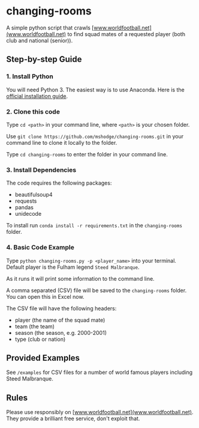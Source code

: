 # changing-rooms

A simple python script that crawls [www.worldfootball.net](www.worldfootball.net) to find squad mates of a requested player (both club and national (senior)).

## Step-by-step Guide

### 1. Install Python

You will need Python 3. The easiest way is to use Anaconda. Here is the [official installation guide](https://docs.anaconda.com/anaconda/install/).


### 2. Clone this code

Type `cd <path>` in your command line, where `<path>` is your chosen folder.

Use `git clone https://github.com/mshodge/changing-rooms.git` in your command line to clone it locally to the folder.

Type `cd changing-rooms` to enter the folder in your command line.

### 3. Install Dependencies

The code requires the following packages:

- beautifulsoup4
- requests
- pandas
- unidecode

To install run `conda install -r requirements.txt` in the `changing-rooms` folder.

### 4. Basic Code Example

Type `python changing-rooms.py -p <player_name>` into your terminal. Default player is the Fulham legend `Steed Malbranque`.

As it runs it will print some information to the command line.

A comma separated (CSV) file will be saved to the `changing-rooms` folder. You can open this in Excel now.

The CSV file will have the following headers:

- player (the name of the squad mate)
- team (the team)
- season (the season, e.g. 2000-2001)
- type (club or nation)

## Provided Examples

See `/examples` for CSV files for a number of world famous players including Steed Malbranque.

## Rules

Please use responsibly on [www.worldfootball.net](www.worldfootball.net). They provide a brilliant free service, don't exploit that.